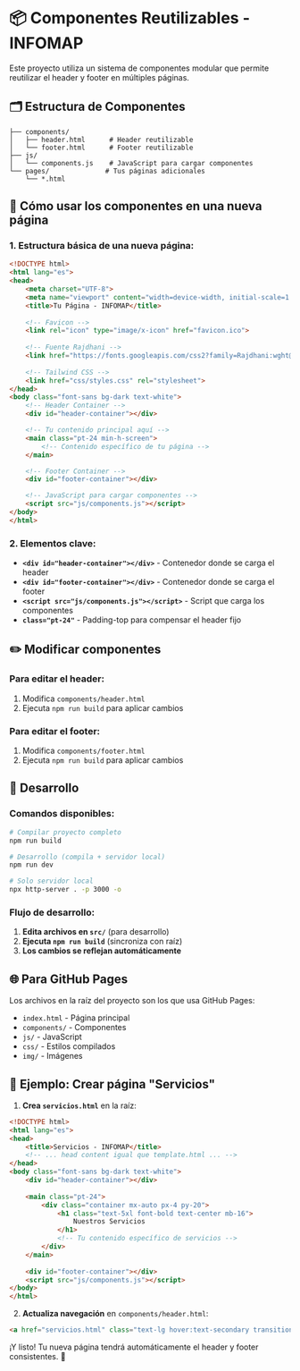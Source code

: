 # 📦 Componentes Reutilizables - INFOMAP

Este proyecto utiliza un sistema de componentes modular que permite reutilizar el header y footer en múltiples páginas.

## 🗂️ Estructura de Componentes

```
├── components/
│   ├── header.html      # Header reutilizable
│   └── footer.html      # Footer reutilizable
├── js/
│   └── components.js    # JavaScript para cargar componentes
└── pages/              # Tus páginas adicionales
    └── *.html
```

## 🚀 Cómo usar los componentes en una nueva página

### 1. Estructura básica de una nueva página:

```html
<!DOCTYPE html>
<html lang="es">
<head>
    <meta charset="UTF-8">
    <meta name="viewport" content="width=device-width, initial-scale=1.0">
    <title>Tu Página - INFOMAP</title>
    
    <!-- Favicon -->
    <link rel="icon" type="image/x-icon" href="favicon.ico">
    
    <!-- Fuente Rajdhani -->
    <link href="https://fonts.googleapis.com/css2?family=Rajdhani:wght@400;500;600;700&display=swap" rel="stylesheet">
    
    <!-- Tailwind CSS -->
    <link href="css/styles.css" rel="stylesheet">
</head>
<body class="font-sans bg-dark text-white">
    <!-- Header Container -->
    <div id="header-container"></div>

    <!-- Tu contenido principal aquí -->
    <main class="pt-24 min-h-screen">
        <!-- Contenido específico de tu página -->
    </main>

    <!-- Footer Container -->
    <div id="footer-container"></div>

    <!-- JavaScript para cargar componentes -->
    <script src="js/components.js"></script>
</body>
</html>
```

### 2. Elementos clave:

- **`<div id="header-container"></div>`** - Contenedor donde se carga el header
- **`<div id="footer-container"></div>`** - Contenedor donde se carga el footer  
- **`<script src="js/components.js"></script>`** - Script que carga los componentes
- **`class="pt-24"`** - Padding-top para compensar el header fijo

## ✏️ Modificar componentes

### Para editar el header:
1. Modifica `components/header.html`
2. Ejecuta `npm run build` para aplicar cambios

### Para editar el footer:
1. Modifica `components/footer.html`  
2. Ejecuta `npm run build` para aplicar cambios

## 🔧 Desarrollo

### Comandos disponibles:

```bash
# Compilar proyecto completo
npm run build

# Desarrollo (compila + servidor local)
npm run dev

# Solo servidor local
npx http-server . -p 3000 -o
```

### Flujo de desarrollo:

1. **Edita archivos en `src/`** (para desarrollo)
2. **Ejecuta `npm run build`** (sincroniza con raíz)
3. **Los cambios se reflejan automáticamente**

## 🌐 Para GitHub Pages

Los archivos en la raíz del proyecto son los que usa GitHub Pages:
- `index.html` - Página principal
- `components/` - Componentes
- `js/` - JavaScript
- `css/` - Estilos compilados
- `img/` - Imágenes

## 📝 Ejemplo: Crear página "Servicios"

1. **Crea `servicios.html`** en la raíz:

```html
<!DOCTYPE html>
<html lang="es">
<head>
    <title>Servicios - INFOMAP</title>
    <!-- ... head content igual que template.html ... -->
</head>
<body class="font-sans bg-dark text-white">
    <div id="header-container"></div>
    
    <main class="pt-24">
        <div class="container mx-auto px-4 py-20">
            <h1 class="text-5xl font-bold text-center mb-16">
                Nuestros Servicios
            </h1>
            <!-- Tu contenido específico de servicios -->
        </div>
    </main>
    
    <div id="footer-container"></div>
    <script src="js/components.js"></script>
</body>
</html>
```

2. **Actualiza navegación** en `components/header.html`:

```html
<a href="servicios.html" class="text-lg hover:text-secondary transition-colors">Servicios</a>
```

¡Y listo! Tu nueva página tendrá automáticamente el header y footer consistentes. 🎉 